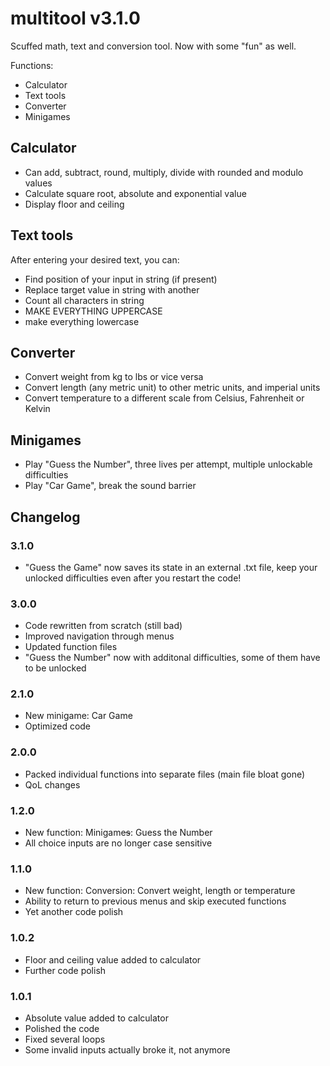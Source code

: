 # multitool v3.1.0

Scuffed math, text and conversion tool. Now with some "fun" as well.

Functions:
  - Calculator
  - Text tools
  - Converter
  - Minigames
  
## Calculator
  - Can add, subtract, round, multiply, divide with rounded and modulo values
  - Calculate square root, absolute and exponential value
  - Display floor and ceiling 

## Text tools
  After entering your desired text, you can:
   - Find position of your input in string (if present)
   - Replace target value in string with another
   - Count all characters in string
   - MAKE EVERYTHING UPPERCASE
   - make everything lowercase

## Converter
  - Convert weight from kg to lbs or vice versa
  - Convert length (any metric unit) to other metric units, and imperial units
  - Convert temperature to a different scale from Celsius, Fahrenheit or Kelvin

## Minigames
  - Play "Guess the Number", three lives per attempt, multiple unlockable difficulties
  - Play "Car Game", break the sound barrier

## Changelog

### 3.1.0
  - "Guess the Game" now saves its state in an external .txt file, keep your unlocked difficulties even after you restart the code!

### 3.0.0
  - Code rewritten from scratch (still bad)
  - Improved navigation through menus
  - Updated function files
  - "Guess the Number" now with additonal difficulties, some of them have to be unlocked

### 2.1.0
  - New minigame: Car Game
  - Optimized code

### 2.0.0
  - Packed individual functions into separate files (main file bloat gone)
  - QoL changes

### 1.2.0
  - New function: Minigame<s>s</s>: Guess the Number
  - All choice inputs are no longer case sensitive

### 1.1.0
  - New function: Conversion: Convert weight, length or temperature
  - Ability to return to previous menus and skip executed functions
  - Yet another code polish

### 1.0.2
  - Floor and ceiling value added to calculator
  - Further code polish

### 1.0.1
  - Absolute value added to calculator
  - Polished the code
  - Fixed several loops
  - Some invalid inputs actually broke it, not anymore
